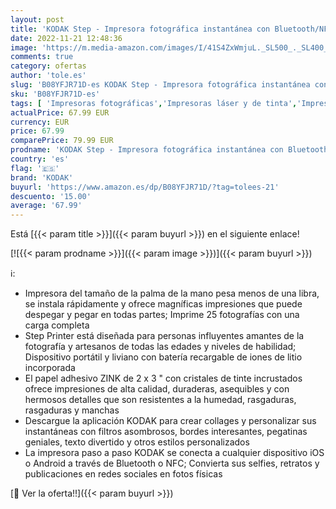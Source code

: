 ```yaml
---
layout: post
title: 'KODAK Step - Impresora fotográfica instantánea con Bluetooth/NFC  tecnología ZINK y aplicación KODAK para iOS y Android  Imprime fotos adhesivas de 2 x 3 ”  Rosado'
date: 2022-11-21 12:48:36
image: 'https://m.media-amazon.com/images/I/41S4ZxWmjuL._SL500_._SL400_.jpg'
comments: true
category: ofertas
author: 'tole.es'
slug: 'B08YFJR71D-es KODAK Step - Impresora fotográfica instantánea con...'
sku: 'B08YFJR71D-es'
tags: [ 'Impresoras fotográficas','Impresoras láser y de tinta','Impresoras y accesorios','Informática','android','kodak','🇪🇸', ]
actualPrice: 67.99 EUR
currency: EUR
price: 67.99
comparePrice: 79.99 EUR
prodname: 'KODAK Step - Impresora fotográfica instantánea con Bluetooth/NFC  tecnología ZINK y aplicación KODAK para iOS y Android  Imprime fotos adhesivas de 2 x 3 ”  Rosado'
country: 'es'
flag: '🇪🇸'
brand: 'KODAK'
buyurl: 'https://www.amazon.es/dp/B08YFJR71D/?tag=tolees-21'
descuento: '15.00'
average: '67.99'
---
```


Está [{{< param title >}}]({{< param buyurl >}}) en el siguiente enlace!

[![{{< param prodname >}}]({{< param image >}})]({{< param buyurl >}})

ℹ️:

- Impresora del tamaño de la palma de la mano pesa menos de una libra, se instala rápidamente y ofrece magníficas impresiones que puede despegar y pegar en todas partes; Imprime 25 fotografías con una carga completa
- Step Printer está diseñada para personas influyentes amantes de la fotografía y artesanos de todas las edades y niveles de habilidad; Dispositivo portátil y liviano con batería recargable de iones de litio incorporada
- El papel adhesivo ZINK de 2 x 3 " con cristales de tinte incrustados ofrece impresiones de alta calidad, duraderas, asequibles y con hermosos detalles que son resistentes a la humedad, rasgaduras, rasgaduras y manchas
- Descargue la aplicación KODAK para crear collages y personalizar sus instantáneas con filtros asombrosos, bordes interesantes, pegatinas geniales, texto divertido y otros estilos personalizados
- La impresora paso a paso KODAK se conecta a cualquier dispositivo iOS o Android a través de Bluetooth o NFC; Convierta sus selfies, retratos y publicaciones en redes sociales en fotos físicas

[🛒 Ver la oferta!!]({{< param buyurl >}})
